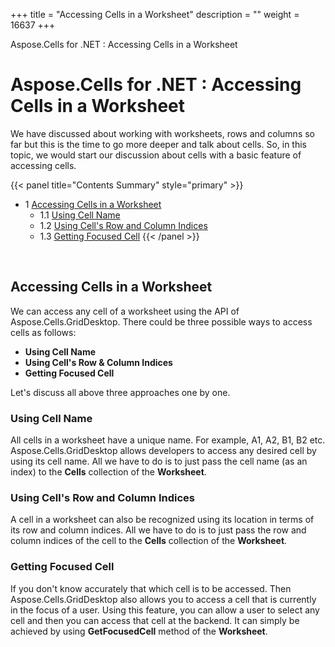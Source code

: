 +++
title = "Accessing Cells in a Worksheet" 
description = "" 
weight = 16637 
+++

Aspose.Cells for .NET : Accessing Cells in a Worksheet  

# Aspose.Cells for .NET : Accessing Cells in a Worksheet


We have discussed about working with worksheets, rows and columns so far but this is the time to go more deeper and talk about cells. So, in this topic, we would start our discussion about cells with a basic feature of accessing cells.

{{< panel title="Contents Summary" style="primary" >}}
*   1 [Accessing Cells in a Worksheet](#AccessingCellsinaWorksheet-AccessingCellsinaWorksheet)
    *   1.1 [Using Cell Name](#AccessingCellsinaWorksheet-UsingCellName)
    *   1.2 [Using Cell's Row and Column Indices](#AccessingCellsinaWorksheet-UsingCell'sRowandColumnIndices)
    *   1.3 [Getting Focused Cell](#AccessingCellsinaWorksheet-GettingFocusedCell)
{{< /panel >}}
 

 

## Accessing Cells in a Worksheet

We can access any cell of a worksheet using the API of Aspose.Cells.GridDesktop. There could be three possible ways to access cells as follows:

*   **Using Cell Name**
*   **Using Cell's Row & Column Indices**
*   **Getting Focused Cell**

Let's discuss all above three approaches one by one.

### Using Cell Name

All cells in a worksheet have a unique name. For example, A1, A2, B1, B2 etc. Aspose.Cells.GridDesktop allows developers to access any desired cell by using its cell name. All we have to do is to just pass the cell name (as an index) to the **Cells** collection of the **Worksheet**.

### Using Cell's Row and Column Indices

A cell in a worksheet can also be recognized using its location in terms of its row and column indices. All we have to do is to just pass the row and column indices of the cell to the **Cells** collection of the **Worksheet**.

### Getting Focused Cell

If you don't know accurately that which cell is to be accessed. Then Aspose.Cells.GridDesktop also allows you to access a cell that is currently in the focus of a user. Using this feature, you can allow a user to select any cell and then you can access that cell at the backend. It can simply be achieved by using **GetFocusedCell** method of the **Worksheet**.

